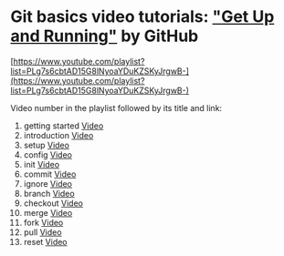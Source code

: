 # Git basics video tutorials: ["Get Up and Running"](https://www.youtube.com/playlist?list=PLg7s6cbtAD15G8lNyoaYDuKZSKyJrgwB-) by GitHub

[https://www.youtube.com/playlist?list=PLg7s6cbtAD15G8lNyoaYDuKZSKyJrgwB-](https://www.youtube.com/playlist?list=PLg7s6cbtAD15G8lNyoaYDuKZSKyJrgwB-)

Video number in the playlist followed by its title and link:
1.  getting started [Video](https://www.youtube.com/watch?v=noZnOSpcjYY&list=PLg7s6cbtAD15G8lNyoaYDuKZSKyJrgwB-&index=2&t=0s)
2.  introduction [Video](https://www.youtube.com/watch?v=FyfwLX4HAxM&list=PLg7s6cbtAD15G8lNyoaYDuKZSKyJrgwB-&index=3&t=1s)
3.  setup [Video](https://www.youtube.com/watch?v=7Inc0G0wutk&list=PLg7s6cbtAD15G8lNyoaYDuKZSKyJrgwB-&index=4&t=0s)
4.  config [Video](https://www.youtube.com/watch?v=ZChtKFLiaNw&list=PLg7s6cbtAD15G8lNyoaYDuKZSKyJrgwB-&index=5&t=0s)
5.  init [Video](https://www.youtube.com/watch?v=WxMFZncm12s&list=PLg7s6cbtAD15G8lNyoaYDuKZSKyJrgwB-&index=6&t=0s)
6.  commit [Video](https://www.youtube.com/watch?v=A-Cll9jEnnM&list=PLg7s6cbtAD15G8lNyoaYDuKZSKyJrgwB-&index=7&t=0s)
12. ignore [Video](https://www.youtube.com/watch?v=4VBG9FlyiOw&list=PLg7s6cbtAD15G8lNyoaYDuKZSKyJrgwB-&index=13&t=0s)
13. branch [Video](https://www.youtube.com/watch?v=H5GJfcp3p4Q&list=PLg7s6cbtAD15G8lNyoaYDuKZSKyJrgwB-&index=14&t=0s)
14. checkout [Video](https://www.youtube.com/watch?v=HwrPhOp6-aM&list=PLg7s6cbtAD15G8lNyoaYDuKZSKyJrgwB-&index=15&t=0s)
15. merge [Video](https://www.youtube.com/watch?v=yyLiplDQtf0&list=PLg7s6cbtAD15G8lNyoaYDuKZSKyJrgwB-&index=16&t=0s)
19. fork [Video](https://www.youtube.com/watch?v=5oJHRbqEofs&list=PLg7s6cbtAD15G8lNyoaYDuKZSKyJrgwB-&index=20&t=0s)
20. pull [Video](https://www.youtube.com/watch?v=d5wpJ5VimSU&list=PLg7s6cbtAD15G8lNyoaYDuKZSKyJrgwB-&index=21&t=0s)
21. reset [Video](https://www.youtube.com/watch?v=BKPjPMVB81g&list=PLg7s6cbtAD15G8lNyoaYDuKZSKyJrgwB-&index=22&t=0s)